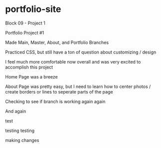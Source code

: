 # portfolio-site
Block 09 - Project 1

Portfolio Project #1

Made Main, Master, About, and Portfolio Branches

Practiced CSS, but still have a ton of question about customizing / design

I feel much more comfortable now overall and was very excited to accomplish this project

Home Page was a breeze

About Page was pretty easy, but I need to learn how to center photos / create borders or lines to seperate parts of the page

Checking to see if branch is working again again

And again

test

testing testing

making changes